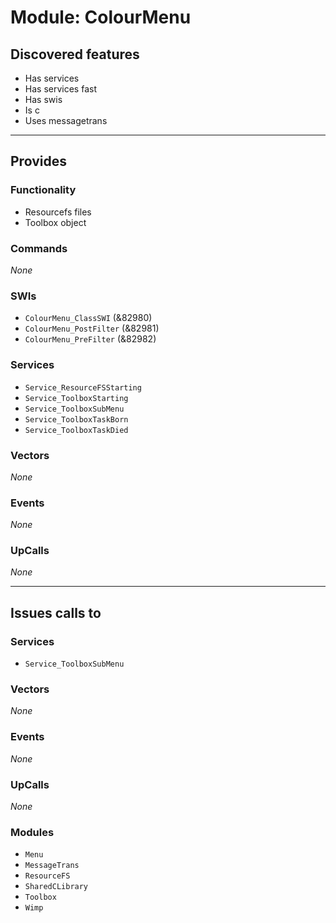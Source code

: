 # Module: ColourMenu

## Discovered features


* Has services
* Has services fast
* Has swis
* Is c
* Uses messagetrans

---

## Provides

### Functionality


* Resourcefs files
* Toolbox object

### Commands


*None*


### SWIs


* `ColourMenu_ClassSWI` (&82980)
* `ColourMenu_PostFilter` (&82981)
* `ColourMenu_PreFilter` (&82982)


### Services


* `Service_ResourceFSStarting`
* `Service_ToolboxStarting`
* `Service_ToolboxSubMenu`
* `Service_ToolboxTaskBorn`
* `Service_ToolboxTaskDied`


### Vectors


*None*


### Events


*None*


### UpCalls


*None*


---

## Issues calls to

### Services


* `Service_ToolboxSubMenu`


### Vectors


*None*


### Events


*None*


### UpCalls


*None*


### Modules


* `Menu`
* `MessageTrans`
* `ResourceFS`
* `SharedCLibrary`
* `Toolbox`
* `Wimp`


